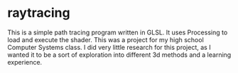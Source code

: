 # raytracing
This is a simple path tracing program written in GLSL. It uses Processing to load and execute the shader. This was a project for my high school Computer Systems class. I did very little research for this project, as I wanted it to be a sort of exploration into different 3d methods and a learning experience.
